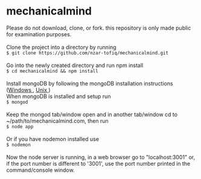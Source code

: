 # mechanicalmind
Please do not download, clone, or fork. this repository is only made public for examination purposes.
</br></br>
Clone the project into a directory by running
</br>
```$ git clone https://github.com/nzar-tofiq/mechanicalmind.git ```
</br></br>
Go into the newly created directory and run npm install
</br>
```$ cd mechanicalmind && npm install```
</br></br>
Install mongoDB by following the mongoDB installation instructions
(<a href="https://docs.mongodb.org/manual/tutorial/install-mongodb-on-windows/">Windows </a>,
<a href="https://docs.mongodb.org/manual/tutorial/install-mongodb-on-os-x/"> Unix </a>)
</br>
When mongoDB is installed and setup run
</br>
```$ mongod ```
</br></br>
Keep the mongod tab/window open and in another tab/window cd to ~/path/to/mechanicalmind.com, then run
</br>
```$ node app ```
</br></br>
Or if you have nodemon installed use
</br>
```$ nodemon ```
</br></br>
Now the node server is running, in a web browser go to "localhost:3001" or, if the port number is different to '3001', use the port number printed in the command/console window.
</br>
